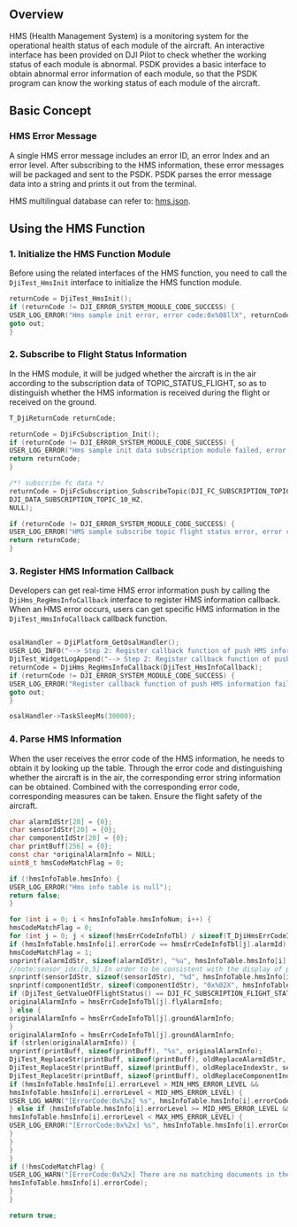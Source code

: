 ## Overview
HMS (Health Management System) is a monitoring system for the operational health status of each module of the aircraft. An interactive interface has been provided on DJI Pilot to check whether the working status of each module is abnormal. PSDK provides a basic interface to obtain abnormal error information of each module, so that the PSDK program can know the working status of each module of the aircraft.

## Basic Concept

### HMS Error Message
A single HMS error message includes an error ID, an error Index and an error level. After subscribing to the HMS information, these error messages will be packaged and sent to the PSDK. PSDK parses the error message data into a string and prints it out from the terminal.

HMS multilingual database can refer to: [hms.json](https://terra-1-g.djicdn.com/84f990b0bbd145e6a3930de0c55d3b2b/apicloud/hms.json).

## Using the HMS Function
### 1. Initialize the HMS Function Module

Before using the related interfaces of the HMS function, you need to call the `DjiTest_HmsInit` interface to initialize the HMS function module.

```c
returnCode = DjiTest_HmsInit();
if (returnCode != DJI_ERROR_SYSTEM_MODULE_CODE_SUCCESS) {
USER_LOG_ERROR("Hms sample init error, error code:0x%08llX", returnCode);
goto out;
}
```

### 2. Subscribe to Flight Status Information

In the HMS module, it will be judged whether the aircraft is in the air according to the subscription data of TOPIC_STATUS_FLIGHT, so as to distinguish whether the HMS information is received during the flight or received on the ground.

```c
T_DjiReturnCode returnCode;

returnCode = DjiFcSubscription_Init();
if (returnCode != DJI_ERROR_SYSTEM_MODULE_CODE_SUCCESS) {
USER_LOG_ERROR("Hms sample init data subscription module failed, error code:0x%08llX", returnCode);
return returnCode;
}

/*! subscribe fc data */
returnCode = DjiFcSubscription_SubscribeTopic(DJI_FC_SUBSCRIPTION_TOPIC_STATUS_FLIGHT,
DJI_DATA_SUBSCRIPTION_TOPIC_10_HZ,
NULL);

if (returnCode != DJI_ERROR_SYSTEM_MODULE_CODE_SUCCESS) {
USER_LOG_ERROR("HMS sample subscribe topic flight status error, error code:0x%08llX", returnCode);
return returnCode;
}
```

### 3. Register HMS Information Callback

Developers can get real-time HMS error information push by calling the `DjiHms_RegHmsInfoCallback` interface to register HMS information callback. When an HMS error occurs, users can get specific HMS information in the `DjiTest_HmsInfoCallback` callback function.

```c

osalHandler = DjiPlatform_GetOsalHandler();
USER_LOG_INFO("--> Step 2: Register callback function of push HMS information");
DjiTest_WidgetLogAppend("--> Step 2: Register callback function of push HMS information");
returnCode = DjiHms_RegHmsInfoCallback(DjiTest_HmsInfoCallback);
if (returnCode != DJI_ERROR_SYSTEM_MODULE_CODE_SUCCESS) {
USER_LOG_ERROR("Register callback function of push HMS information failed, error code:0x%08llX", returnCode);
goto out;
}

osalHandler->TaskSleepMs(30000);
```

### 4. Parse HMS Information

When the user receives the error code of the HMS information, he needs to obtain it by looking up the table. Through the error code and distinguishing whether the aircraft is in the air, the corresponding error string information can be obtained. Combined with the corresponding error code, corresponding measures can be taken. Ensure the flight safety of the aircraft.

```c
char alarmIdStr[20] = {0};
char sensorIdStr[20] = {0};
char componentIdStr[20] = {0};
char printBuff[256] = {0};
const char *originalAlarmInfo = NULL;
uint8_t hmsCodeMatchFlag = 0;

if (!hmsInfoTable.hmsInfo) {
USER_LOG_ERROR("Hms info table is null");
return false;
}

for (int i = 0; i < hmsInfoTable.hmsInfoNum; i++) {
hmsCodeMatchFlag = 0;
for (int j = 0; j < sizeof(hmsErrCodeInfoTbl) / sizeof(T_DjiHmsErrCodeInfo); j++) {
if (hmsInfoTable.hmsInfo[i].errorCode == hmsErrCodeInfoTbl[j].alarmId) {
hmsCodeMatchFlag = 1;
snprintf(alarmIdStr, sizeof(alarmIdStr), "%u", hmsInfoTable.hmsInfo[i].errorCode);
//note:sensor_idx:[0,5].In order to be consistent with the display of pilot, add one.
snprintf(sensorIdStr, sizeof(sensorIdStr), "%d", hmsInfoTable.hmsInfo[i].componentIndex + 1);
snprintf(componentIdStr, sizeof(componentIdStr), "0x%02X", hmsInfoTable.hmsInfo[i].componentIndex + 1);
if (DjiTest_GetValueOfFlightStatus() == DJI_FC_SUBSCRIPTION_FLIGHT_STATUS_IN_AIR) {
originalAlarmInfo = hmsErrCodeInfoTbl[j].flyAlarmInfo;
} else {
originalAlarmInfo = hmsErrCodeInfoTbl[j].groundAlarmInfo;
}
originalAlarmInfo = hmsErrCodeInfoTbl[j].groundAlarmInfo;
if (strlen(originalAlarmInfo)) {
snprintf(printBuff, sizeof(printBuff), "%s", originalAlarmInfo);
DjiTest_ReplaceStr(printBuff, sizeof(printBuff), oldReplaceAlarmIdStr, alarmIdStr);
DjiTest_ReplaceStr(printBuff, sizeof(printBuff), oldReplaceIndexStr, sensorIdStr);
DjiTest_ReplaceStr(printBuff, sizeof(printBuff), oldReplaceComponentIndexStr, componentIdStr);
if (hmsInfoTable.hmsInfo[i].errorLevel > MIN_HMS_ERROR_LEVEL &&
hmsInfoTable.hmsInfo[i].errorLevel < MID_HMS_ERROR_LEVEL) {
USER_LOG_WARN("[ErrorCode:0x%2x] %s", hmsInfoTable.hmsInfo[i].errorCode, printBuff);
} else if (hmsInfoTable.hmsInfo[i].errorLevel >= MID_HMS_ERROR_LEVEL &&
hmsInfoTable.hmsInfo[i].errorLevel < MAX_HMS_ERROR_LEVEL) {
USER_LOG_ERROR("[ErrorCode:0x%2x] %s", hmsInfoTable.hmsInfo[i].errorCode, printBuff);
}
}
}
}
if (!hmsCodeMatchFlag) {
USER_LOG_WARN("[ErrorCode:0x%2x] There are no matching documents in the current hmsErrCodeInfoTbl for now.",
hmsInfoTable.hmsInfo[i].errorCode);
}
}

return true;
```
